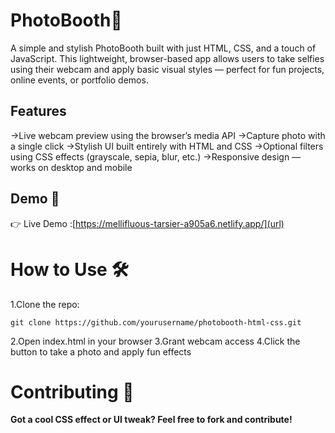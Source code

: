 # PhotoBooth📸
A simple and stylish PhotoBooth built with just HTML, CSS, and a touch of JavaScript. This lightweight, browser-based app allows users to take selfies using their webcam and apply basic visual styles — perfect for fun projects, online events, or portfolio demos.

## Features
->Live webcam preview using the browser’s media API
->Capture photo with a single click
->Stylish UI built entirely with HTML and CSS
->Optional filters using CSS effects (grayscale, sepia, blur, etc.)
->Responsive design — works on desktop and mobile

## Demo 🚀
👉 Live Demo :[https://mellifluous-tarsier-a905a6.netlify.app/](url)

# How to Use 🛠
1.Clone the repo:
```
git clone https://github.com/yourusername/photobooth-html-css.git
```
2.Open index.html in your browser
3.Grant webcam access
4.Click the button to take a photo and apply fun effects

# Contributing 🙌 
**Got a cool CSS effect or UI tweak? Feel free to fork and contribute!**

